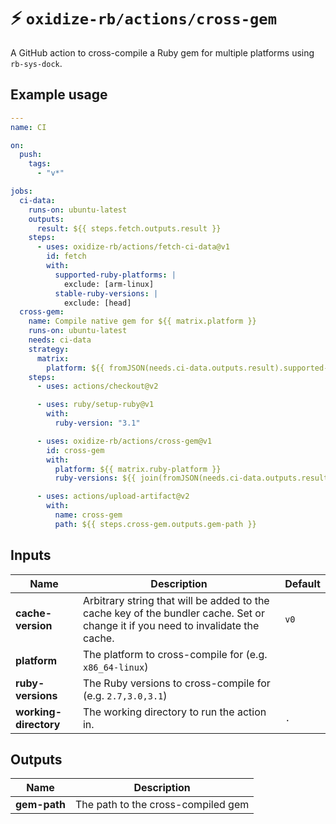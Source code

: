 # ⚡️ `oxidize-rb/actions/cross-gem`

A GitHub action to cross-compile a Ruby gem for multiple platforms using
`rb-sys-dock`.

## Example usage

```yaml
---
name: CI

on:
  push:
    tags:
      - "v*"

jobs:
  ci-data:
    runs-on: ubuntu-latest
    outputs:
      result: ${{ steps.fetch.outputs.result }}
    steps:
      - uses: oxidize-rb/actions/fetch-ci-data@v1
        id: fetch
        with:
          supported-ruby-platforms: |
            exclude: [arm-linux]
          stable-ruby-versions: |
            exclude: [head]
  cross-gem:
    name: Compile native gem for ${{ matrix.platform }}
    runs-on: ubuntu-latest
    needs: ci-data
    strategy:
      matrix:
        platform: ${{ fromJSON(needs.ci-data.outputs.result).supported-ruby-platforms }}
    steps:
      - uses: actions/checkout@v2

      - uses: ruby/setup-ruby@v1
        with:
          ruby-version: "3.1"

      - uses: oxidize-rb/actions/cross-gem@v1
        id: cross-gem
        with:
          platform: ${{ matrix.ruby-platform }}
          ruby-versions: ${{ join(fromJSON(needs.ci-data.outputs.result).stable-ruby-versions, ',') }}

      - uses: actions/upload-artifact@v2
        with:
          name: cross-gem
          path: ${{ steps.cross-gem.outputs.gem-path }}
```

## Inputs

<!-- inputs -->

| Name                  | Description                                                                                                                      | Default |
| --------------------- | -------------------------------------------------------------------------------------------------------------------------------- | ------- |
| **cache-version**     | Arbitrary string that will be added to the cache key of the bundler cache. Set or change it if you need to invalidate the cache. | `v0`    |
| **platform**          | The platform to cross-compile for (e.g. `x86_64-linux`)                                                                          |         |
| **ruby-versions**     | The Ruby versions to cross-compile for (e.g. `2.7,3.0,3.1`)                                                                      |         |
| **working-directory** | The working directory to run the action in.                                                                                      | `.`     |

<!-- /inputs -->

## Outputs

<!-- outputs -->

| Name         | Description                        |
| ------------ | ---------------------------------- |
| **gem-path** | The path to the cross-compiled gem |

<!-- /outputs -->
